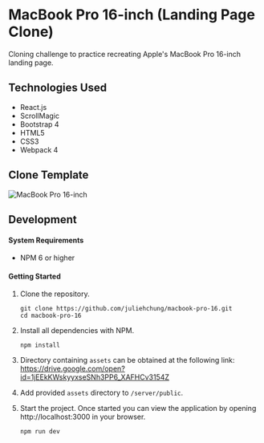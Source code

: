 # MacBook Pro 16-inch (Landing Page Clone)

Cloning challenge to practice recreating Apple's MacBook Pro 16-inch landing page.

## Technologies Used

- React.js
- ScrollMagic
- Bootstrap 4
- HTML5
- CSS3
- Webpack 4

## Clone Template
![MacBook Pro 16-inch](server/public/public_assets/demo.gif)

## Development

#### System Requirements

- NPM 6 or higher

#### Getting Started

1. Clone the repository.

    ```shell
    git clone https://github.com/juliehchung/macbook-pro-16.git
    cd macbook-pro-16
    ```

2. Install all dependencies with NPM.

    ```shell
    npm install
    ```

3. Directory containing `assets` can be obtained at the following link:
https://drive.google.com/open?id=1jEEkKWskyyxseSNh3PP6_XAFHCv3154Z

4. Add provided `assets` directory to `/server/public`.

5. Start the project. Once started you can view the application by opening http://localhost:3000 in your browser.

    ```shell
    npm run dev
    ```

